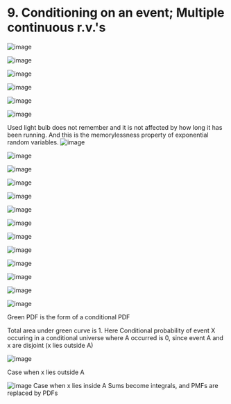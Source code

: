 # 9. Conditioning on an event; Multiple continuous r.v.'s

![image](media/Intro-Syllabus_9.-Conditioning-on-an-event;-Multiple-continuous-r.v.'s-image1.png)

![image](media/Intro-Syllabus_9.-Conditioning-on-an-event;-Multiple-continuous-r.v.'s-image2.png)

![image](media/Intro-Syllabus_9.-Conditioning-on-an-event;-Multiple-continuous-r.v.'s-image3.png)

![image](media/Intro-Syllabus_9.-Conditioning-on-an-event;-Multiple-continuous-r.v.'s-image4.png)

![image](media/Intro-Syllabus_9.-Conditioning-on-an-event;-Multiple-continuous-r.v.'s-image5.png)

![image](media/Intro-Syllabus_9.-Conditioning-on-an-event;-Multiple-continuous-r.v.'s-image6.png)

Used light bulb does not remember and it is not affected by how long it has been running. And this is the memorylessness property of exponential random variables.
![image](media/Intro-Syllabus_9.-Conditioning-on-an-event;-Multiple-continuous-r.v.'s-image7.png)

![image](media/Intro-Syllabus_9.-Conditioning-on-an-event;-Multiple-continuous-r.v.'s-image8.png)

![image](media/Intro-Syllabus_9.-Conditioning-on-an-event;-Multiple-continuous-r.v.'s-image9.png)

![image](media/Intro-Syllabus_9.-Conditioning-on-an-event;-Multiple-continuous-r.v.'s-image10.png)

![image](media/Intro-Syllabus_9.-Conditioning-on-an-event;-Multiple-continuous-r.v.'s-image11.png)

![image](media/Intro-Syllabus_9.-Conditioning-on-an-event;-Multiple-continuous-r.v.'s-image12.png)

![image](media/Intro-Syllabus_9.-Conditioning-on-an-event;-Multiple-continuous-r.v.'s-image13.png)

![image](media/Intro-Syllabus_9.-Conditioning-on-an-event;-Multiple-continuous-r.v.'s-image14.png)

![image](media/Intro-Syllabus_9.-Conditioning-on-an-event;-Multiple-continuous-r.v.'s-image15.png)

![image](media/Intro-Syllabus_9.-Conditioning-on-an-event;-Multiple-continuous-r.v.'s-image16.png)

![image](media/Intro-Syllabus_9.-Conditioning-on-an-event;-Multiple-continuous-r.v.'s-image17.png)

![image](media/Intro-Syllabus_9.-Conditioning-on-an-event;-Multiple-continuous-r.v.'s-image18.png)

![image](media/Intro-Syllabus_9.-Conditioning-on-an-event;-Multiple-continuous-r.v.'s-image19.png)

Green PDF is the form of a conditional PDF

Total area under green curve is 1.
Here Conditional probability of event X occuring in a conditional universe where A occurred is 0, since event A and x are disjoint (x lies outside A)

![image](media/Intro-Syllabus_9.-Conditioning-on-an-event;-Multiple-continuous-r.v.'s-image20.png)

Case when x lies outside A

![image](media/Intro-Syllabus_9.-Conditioning-on-an-event;-Multiple-continuous-r.v.'s-image21.png)
Case when x lies inside A
Sums become integrals, and PMFs are replaced by PDFs
